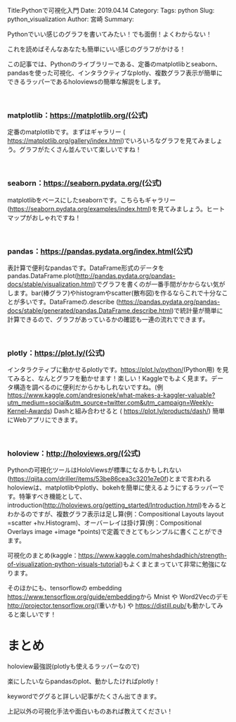 Title:Pythonで可視化入門
Date: 2019.04.14
Category:
Tags: python
Slug: python_visualization
Author: 宮崎
Summary:

Pythonでいい感じのグラフを書いてみたい！でも面倒！よくわからない！

これを読めばそんなあなたも簡単にいい感じのグラフがかける！

この記事では、Pythonのライブラリーである、定番のmatplotlibとseaborn、pandasを使った可視化、インタラクティブなplotly、複数グラフ表示が簡単にできるラッパーであるholoviewsの簡単な解説をします。

&nbsp;
<h3>matplotlib：<u><a href="https://seaborn.pydata.org/">https://matplotlib.org/</a></u>(公式)</h3>
定番のmatplotlibです。まずはギャラリー ( <u><a href="https://matplotlib.org/gallery/index.html">https://matplotlib.org/gallery/index.html</a></u>)でいろいろなグラフを見てみましょう。グラフがたくさん並んでいて楽しいですね！

&nbsp;
<h3>seaborn：<u><a href="https://seaborn.pydata.org/">https://seaborn.pydata.org/</a></u>(公式)</h3>
matplotlibをベースにしたseabornです。こちらもギャラリー(<u><a href="https://seaborn.pydata.org/examples/index.html">https://seaborn.pydata.org/examples/index.htm</a><a href="https://seaborn.pydata.org/examples/index.html">l</a></u>)を見てみましょう。ヒートマップがおしゃれですね！

&nbsp;
<h3>pandas：<u><a href="https://pandas.pydata.org/index.html">https://pandas.pydata.org/index.html</a></u>(公式)</h3>
表計算で便利なpandasです。DataFrame形式のデータをpandas.DataFrame.plot(<u><a href="http://pandas.pydata.org/pandas-docs/stable/visualization.html">http://pandas.pydata.org/pandas-docs/stable/visualization.html</a></u>)でグラフを書くのが一番手間がかからない気がします。bar(棒グラフ)やhistogramやscatter(散布図)を作るならこれで十分なことが多いです。DataFrameの.describe (<u><a href="https://pandas.pydata.org/pandas-docs/stable/generated/pandas.DataFrame.describe.html">https://pandas.pydata.org/pandas-docs/stable/generated/pandas.DataFrame.describe.html</a></u>)で統計量が簡単に計算できるので、グラフがあっているかの確認も一連の流れでできます。

&nbsp;
<h3>plotly：<u><a href="https://plot.ly/">https://plot.ly/</a></u>(公式)</h3>
インタラクティブに動かせるplotlyです。<u><a href="https://plot.ly/python/">https://plot.ly/python/</a></u>(Python用) を見てみると、なんとグラフを動かせます！楽しい！Kaggleでもよく見ます。データ構造を調べるのに便利だからかもしれないですね。(例<u><a href="https://www.kaggle.com/andresionek/what-makes-a-kaggler-valuable?utm_medium=social&amp;utm_source=twitter.com&amp;utm_campaign=Weekly-Kernel-Awards">https://www.kaggle.com/andresionek/what-makes-a-kaggler-valuable?utm_medium=social&amp;utm_source=twitter.com&amp;utm_campaign=Weekly-Kernel-Awards</a></u>) Dashと組み合わせると ( <u><a href="https://plot.ly/products/dash/">https://plot.ly/products/dash/</a></u>) 簡単にWebアプリにできます。

&nbsp;
<h3>holoview：<u><a href="http://holoviews.org/">http://holoviews.org/</a></u>(公式)</h3>
Pythonの可視化ツールはHoloViewsが標準になるかもしれない(<u><a href="https://qiita.com/driller/items/53be86cea3c3201e7e0f">https://qiita.com/driller/items/53be86cea3c3201e7e0f</a></u>)とまで言われるholoviewは、matplotlibやplotly、bokehを簡単に使えるようにするラッパーです。特筆すべき機能として、introduction(<u><a href="http://holoviews.org/getting_started/Introduction.html">http://holoviews.org/getting_started/Introduction.html</a></u>)をみるとわかるのですが、複数グラフ表示は足し算(例：Compositional Layouts layout =scatter +hv.Histogram)、オーバーレイは掛け算(例：Compositional Overlays image +image *points)で定義できとてもシンプルに書くことができます。

可視化のまとめ(kaggle：<u><a href="https://www.kaggle.com/maheshdadhich/strength-of-visualization-python-visuals-tutorial">https://www.kaggle.com/maheshdadhich/strength-of-visualization-python-visuals-tutorial</a></u>)もよくまとまっていて非常に勉強になります。

そのほかにも、tensorflowの embedding <u><a href="https://www.tensorflow.org/guide/embedding">https://www.tensorflow.org/guide/embedding</a></u>から Mnist や Word2Vecのデモ <u><a href="http://projector.tensorflow.org/">http://projector.tensorflow.org/</a></u>(重いかも) や <u><a href="https://distill.pub/">https://distill.pub/</a></u>も動かしてみると楽しいです！
<h1></h1>
<h1>まとめ</h1>
holoview最強説(plotlyも使えるラッパーなので)

楽にしたいならpandasのplot、動かしたければplotly！

keywordでググると詳しい記事がたくさん出てきます。

上記以外の可視化手法や面白いものあれば教えてください！
